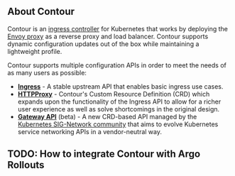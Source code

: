 ## About Contour

Contour is an [ingress controller](https://kubernetes.io/docs/concepts/services-networking/ingress-controllers/) for Kubernetes that works by deploying the [Envoy proxy](https://www.envoyproxy.io/) as a reverse proxy and load balancer.
Contour supports dynamic configuration updates out of the box while maintaining a lightweight profile.

Contour supports multiple configuration APIs in order to meet the needs of as many users as possible:

- **[Ingress](https://kubernetes.io/docs/concepts/services-networking/ingress/)** - A stable upstream API that enables basic ingress use cases.
- **[HTTPProxy](https://projectcontour.io/docs/main/config/fundamentals/)** - Contour's Custom Resource Definition (CRD) which expands upon the functionality of the Ingress API to allow for a richer user experience as well as solve shortcomings in the original design.
- **[Gateway API](https://gateway-api.sigs.k8s.io/)** (beta) - A new CRD-based API managed by the [Kubernetes SIG-Network community](https://github.com/kubernetes/community/tree/master/sig-network) that aims to evolve Kubernetes service networking APIs in a vendor-neutral way.

## TODO: How to integrate Contour with Argo Rollouts
